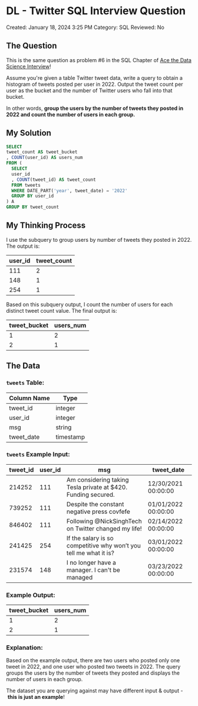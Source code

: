 # DL - Twitter SQL Interview Question

Created: January 18, 2024 3:25 PM
Category: SQL
Reviewed: No

## The Question

This is the same question as problem #6 in the SQL Chapter of [Ace the Data Science Interview](https://amzn.to/3kF79Fx)!

Assume you're given a table Twitter tweet data, write a query to obtain a histogram of tweets posted per user in 2022. Output the tweet count per user as the bucket and the number of Twitter users who fall into that bucket.

In other words, **group the users by the number of tweets they posted in 2022 and count the number of users in each group.**

## My Solution

```sql
SELECT
tweet_count AS tweet_bucket
, COUNT(user_id) AS users_num
FROM (
  SELECT 
  user_id
  , COUNT(tweet_id) AS tweet_count
  FROM tweets
  WHERE DATE_PART('year', tweet_date) = '2022'
  GROUP BY user_id
) A
GROUP BY tweet_count
```

## My Thinking Process

I use the subquery to group users by number of tweets they posted in 2022. The output is:

| user_id | tweet_count |
| --- | --- |
| 111 | 2 |
| 148 | 1 |
| 254 | 1 |

Based on this subquery output, I count the number of users for each distinct tweet count value. The final output is:

| tweet_bucket | users_num |
| --- | --- |
| 1 | 2 |
| 2 | 1 |

## The Data

### **`tweets` Table:**

| Column Name | Type |
| --- | --- |
| tweet_id | integer |
| user_id | integer |
| msg | string |
| tweet_date | timestamp |

### **`tweets` Example Input:**

| tweet_id | user_id | msg | tweet_date |
| --- | --- | --- | --- |
| 214252 | 111 | Am considering taking Tesla private at $420. Funding secured. | 12/30/2021 00:00:00 |
| 739252 | 111 | Despite the constant negative press covfefe | 01/01/2022 00:00:00 |
| 846402 | 111 | Following @NickSinghTech on Twitter changed my life! | 02/14/2022 00:00:00 |
| 241425 | 254 | If the salary is so competitive why won’t you tell me what it is? | 03/01/2022 00:00:00 |
| 231574 | 148 | I no longer have a manager. I can't be managed | 03/23/2022 00:00:00 |

### **Example Output:**

| tweet_bucket | users_num |
| --- | --- |
| 1 | 2 |
| 2 | 1 |

### **Explanation:**

Based on the example output, there are two users who posted only one tweet in 2022, and one user who posted two tweets in 2022. The query groups the users by the number of tweets they posted and displays the number of users in each group.

The dataset you are querying against may have different input & output - **this is just an example**!